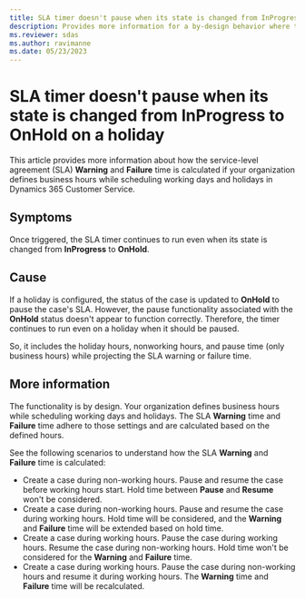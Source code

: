 ```yaml
---
title: SLA timer doesn't pause when its state is changed from InProgress to OnHold on a holiday
description: Provides more information for a by-design behavior where the SLA timer doesn't pause when its state is changed from InProgress to OnHold on a holiday in Dynamics 365 Customer Service.
ms.reviewer: sdas
ms.author: ravimanne
ms.date: 05/23/2023
---
```

# SLA timer doesn't pause when its state is changed from InProgress to OnHold on a holiday

This article provides more information about how the service-level agreement (SLA) **Warning** and **Failure** time is calculated if your organization defines business hours while scheduling working days and holidays in Dynamics 365 Customer Service.

## Symptoms

Once triggered, the SLA timer continues to run even when its state is changed from **InProgress** to **OnHold**.

## Cause

If a holiday is configured, the status of the case is updated to **OnHold** to pause the case's SLA. However, the pause functionality associated with the **OnHold** status doesn't appear to function correctly. Therefore, the timer continues to run even on a holiday when it should be paused.

So, it includes the holiday hours, nonworking hours, and pause time (only business hours) while projecting the SLA warning or failure time.

## More information

The functionality is by design. Your organization defines business hours while scheduling working days and holidays. The SLA **Warning** time and **Failure** time adhere to those settings and are calculated based on the defined hours.

See the following scenarios to understand how the SLA **Warning** and **Failure** time is calculated:

- Create a case during non-working hours. Pause and resume the case before working hours start. Hold time between **Pause** and **Resume** won't be considered.
- Create a case during non-working hours. Pause and resume the case during working hours. Hold time will be considered, and the **Warning** and **Failure** time will be extended based on hold time.
- Create a case during working hours. Pause the case during working hours. Resume the case during non-working hours. Hold time won't be considered for the **Warning** and **Failure** time.
- Create a case during working hours. Pause the case during non-working hours and resume it during working hours. The **Warning** time and **Failure** time will be recalculated.
